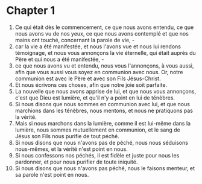 # Chapter 1

1. Ce qui était dès le commencement, ce que nous avons entendu, ce que nous avons vu de nos yeux, ce que nous avons contemplé et que nos mains ont touché, concernant la parole de vie, -
2. car la vie a été manifestée, et nous l'avons vue et nous lui rendons témoignage, et nous vous annonçons la vie éternelle, qui était auprès du Père et qui nous a été manifestée, -
3. ce que nous avons vu et entendu, nous vous l'annonçons, à vous aussi, afin que vous aussi vous soyez en communion avec nous. Or, notre communion est avec le Père et avec son Fils Jésus-Christ.
4. Et nous écrivons ces choses, afin que notre joie soit parfaite.
5. La nouvelle que nous avons apprise de lui, et que nous vous annonçons, c'est que Dieu est lumière, et qu'il n'y a point en lui de ténèbres.
6. Si nous disons que nous sommes en communion avec lui, et que nous marchions dans les ténèbres, nous mentons, et nous ne pratiquons pas la vérité.
7. Mais si nous marchons dans la lumière, comme il est lui-même dans la lumière, nous sommes mutuellement en communion, et le sang de Jésus son Fils nous purifie de tout péché.
8. Si nous disons que nous n'avons pas de péché, nous nous séduisons nous-mêmes, et la vérité n'est point en nous.
9. Si nous confessons nos péchés, il est fidèle et juste pour nous les pardonner, et pour nous purifier de toute iniquité.
10. Si nous disons que nous n'avons pas péché, nous le faisons menteur, et sa parole n'est point en nous.

